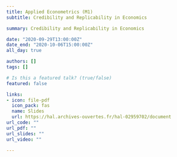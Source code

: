 ```yaml
---
title: Applied Econometrics (M1)
subtitle: Credibility and Replicability in Economics

summary: Credibility and Replicability in Economics

date: "2020-09-29T13:00:00Z"
date_end: "2020-10-06T15:00:00Z"
all_day: true

authors: []
tags: []

# Is this a featured talk? (true/false)
featured: false

links:
- icon: file-pdf
  icon_pack: fas
  name: Slides
  url: https://hal.archives-ouvertes.fr/hal-02959702/document
url_code: ""
url_pdf: ""
url_slides: ""
url_video: ""

---
```

